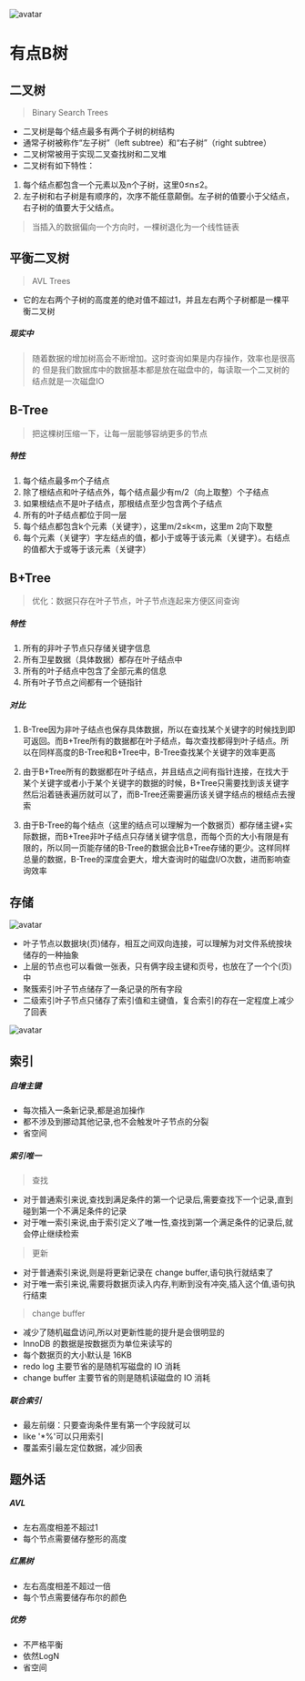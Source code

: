 ![avatar](http://pythonup.cn/static/public/picture/122.jpeg)

# 有点B树

## 二叉树
> Binary Search Trees

* 二叉树是每个结点最多有两个子树的树结构
* 通常子树被称作“左子树”（left subtree）和“右子树”（right subtree）
* 二叉树常被用于实现二叉查找树和二叉堆
* 二叉树有如下特性：
1. 每个结点都包含一个元素以及n个子树，这里0≤n≤2。
2. 左子树和右子树是有顺序的，次序不能任意颠倒。左子树的值要小于父结点，右子树的值要大于父结点。

> 当插入的数据偏向一个方向时，一棵树退化为一个线性链表

## 平衡二叉树
> AVL Trees

* 它的左右两个子树的高度差的绝对值不超过1，并且左右两个子树都是一棵平衡二叉树

##### 现实中
> 随着数据的增加树高会不断增加。这时查询如果是内存操作，效率也是很高的
> 但是我们数据库中的数据基本都是放在磁盘中的，每读取一个二叉树的结点就是一次磁盘IO

## B-Tree
> 把这棵树压缩一下，让每一层能够容纳更多的节点

##### 特性

1. 每个结点最多m个子结点
2. 除了根结点和叶子结点外，每个结点最少有m/2（向上取整）个子结点
3. 如果根结点不是叶子结点，那根结点至少包含两个子结点
4. 所有的叶子结点都位于同一层
5. 每个结点都包含k个元素（关键字），这里m/2≤k<m，这里m 2向下取整
6. 每个元素（关键字）字左结点的值，都小于或等于该元素（关键字）。右结点的值都大于或等于该元素（关键字）

## B+Tree
> 优化：数据只存在叶子节点，叶子节点连起来方便区间查询

##### 特性
1. 所有的非叶子节点只存储关键字信息
2. 所有卫星数据（具体数据）都存在叶子结点中
3. 所有的叶子结点中包含了全部元素的信息
4. 所有叶子节点之间都有一个链指针

##### 对比
1. B-Tree因为非叶子结点也保存具体数据，所以在查找某个关键字的时候找到即可返回。而B+Tree所有的数据都在叶子结点，每次查找都得到叶子结点。所以在同样高度的B-Tree和B+Tree中，B-Tree查找某个关键字的效率更高

2. 由于B+Tree所有的数据都在叶子结点，并且结点之间有指针连接，在找大于某个关键字或者小于某个关键字的数据的时候，B+Tree只需要找到该关键字然后沿着链表遍历就可以了，而B-Tree还需要遍历该关键字结点的根结点去搜索

3. 由于B-Tree的每个结点（这里的结点可以理解为一个数据页）都存储主键+实际数据，而B+Tree非叶子结点只存储关键字信息，而每个页的大小有限是有限的，所以同一页能存储的B-Tree的数据会比B+Tree存储的更少。这样同样总量的数据，B-Tree的深度会更大，增大查询时的磁盘I/O次数，进而影响查询效率

## 存储

![avatar](http://pythonup.cn/static/public/picture/122_1.jpg)

* 叶子节点以数据块(页)储存，相互之间双向连接，可以理解为对文件系统按块储存的一种抽象
* 上层的节点也可以看做一张表，只有俩字段主键和页号，也放在了一个个(页)中
* 聚簇索引叶子节点储存了一条记录的所有字段
* 二级索引叶子节点只储存了索引值和主键值，复合索引的存在一定程度上减少了回表

![avatar](http://pythonup.cn/static/public/picture/122_2.jpg)

## 索引

##### 自增主键

* 每次插入一条新记录,都是追加操作
* 都不涉及到挪动其他记录,也不会触发叶子节点的分裂
* 省空间

##### 索引唯一

> 查找

* 对于普通索引来说,查找到满足条件的第一个记录后,需要查找下一个记录,直到碰到第一个不满足条件的记录
* 对于唯一索引来说,由于索引定义了唯一性,查找到第一个满足条件的记录后,就会停止继续检索

> 更新

* 对于普通索引来说,则是将更新记录在 change buffer,语句执行就结束了
* 对于唯一索引来说,需要将数据⻚读入内存,判断到没有冲突,插入这个值,语句执行结束

> change buffer

* 减少了随机磁盘访问,所以对更新性能的提升是会很明显的
* InnoDB 的数据是按数据⻚为单位来读写的
* 每个数据⻚的大小默认是 16KB
* redo log 主要节省的是随机写磁盘的 IO 消耗
* change buffer 主要节省的则是随机读磁盘的 IO 消耗

##### 联合索引

* 最左前缀：只要查询条件里有第一个字段就可以
* like '*%'可以只用索引
* 覆盖索引最左定位数据，减少回表

## 题外话

##### AVL
* 左右高度相差不超过1
* 每个节点需要储存整形的高度

##### 红黑树
* 左右高度相差不超过一倍
* 每个节点需要储存布尔的颜色

##### 优势
* 不严格平衡
* 依然LogN
* 省空间

